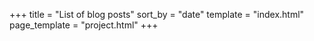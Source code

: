 +++
title = "List of blog posts"
sort_by = "date"
template = "index.html"
page_template = "project.html"
+++
